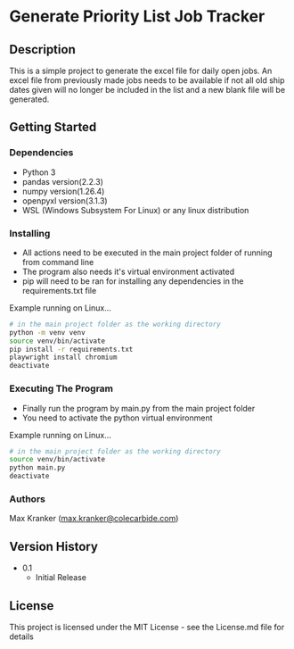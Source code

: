 # Generate Priority List Job Tracker

## Description

This is a simple project to generate the excel file for daily open jobs.
An excel file from previously made jobs needs to be available if not all old
ship dates given will no longer be included in the list and a new blank file will be generated.

## Getting Started

### Dependencies

* Python 3
* pandas version(2.2.3)
* numpy version(1.26.4)
* openpyxl version(3.1.3)
* WSL (Windows Subsystem For Linux) or any linux distribution

### Installing

* All actions need to be executed in the main project folder of running from command line
* The program also needs it's virtual environment activated
* pip will need to be ran for installing any dependencies in the requirements.txt file

Example running on Linux...

```bash
# in the main project folder as the working directory
python -m venv venv
source venv/bin/activate
pip install -r requirements.txt
playwright install chromium
deactivate
```

### Executing The Program

* Finally run the program by main.py from the main project folder
* You need to activate the python virtual environment

Example running on Linux...
```bash
# in the main project folder as the working directory
source venv/bin/activate
python main.py
deactivate
```

### Authors

Max Kranker (<max.kranker@colecarbide.com>)

## Version History

* 0.1
  * Initial Release

## License

This project is licensed under the MIT License - see the License.md file for details

